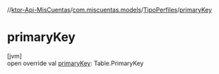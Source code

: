 //[ktor-Api-MisCuentas](../../../index.md)/[com.miscuentas.models](../index.md)/[TipoPerfiles](index.md)/[primaryKey](primary-key.md)

# primaryKey

[jvm]\
open override val [primaryKey](primary-key.md): Table.PrimaryKey
